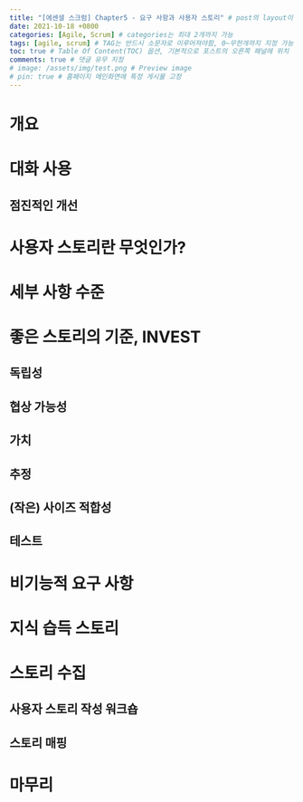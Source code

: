 ```yaml
---
title: "[에센셜 스크럼] Chapter5 - 요구 사항과 사용자 스토리" # post의 layout이 기본적으로 post로 설정되어있어서 Front Matter에 따로 layout변수를 만들어 주지 않아도 됨
date: 2021-10-18 +0800
categories: [Agile, Scrum] # categories는 최대 2개까지 가능
tags: [agile, scrum] # TAG는 반드시 소문자로 이루어져야함, 0~무한개까지 지정 가능
toc: true # Table Of Content(TOC) 옵션, 기본적으로 포스트의 오른쪽 패널에 위치
comments: true # 댓글 유무 지정
# image: /assets/img/test.png # Preview image
# pin: true # 홈페이지 메인화면에 특정 게시물 고정
---
```


# 개요

# 대화 사용
## 점진적인 개선

# 사용자 스토리란 무엇인가?

# 세부 사항 수준

# 좋은 스토리의 기준, INVEST
## 독립성
## 협상 가능성
## 가치
## 추정
## (작은) 사이즈 적합성
## 테스트

# 비기능적 요구 사항

# 지식 습득 스토리

# 스토리 수집
## 사용자 스토리 작성 워크숍
## 스토리 매핑

# 마무리